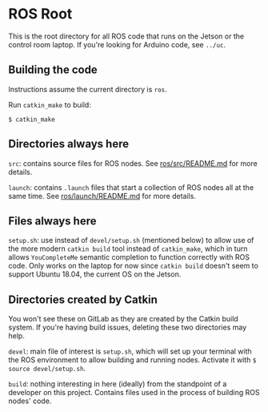 # ROS Root

This is the root directory for all ROS code that runs on the Jetson or the control room laptop. If you're looking for Arduino code, see `../uc`.

## Building the code
Instructions assume the current directory is `ros`.

Run `catkin_make` to build:

`$ catkin_make`

## Directories always here

`src`: contains source files for ROS nodes. See [ros/src/README.md](ros/src/README.md) for more details.

`launch`: contains `.launch` files that start a collection of ROS nodes all at the same time. See [ros/launch/README.md](ros/launch/README.md) for more details.

## Files always here

`setup.sh`: use instead of `devel/setup.sh` (mentioned below) to allow use of the more modern `catkin build` tool instead of `catkin_make`, which in turn allows `YouCompleteMe` semantic completion to function correctly with ROS code. Only works on the laptop for now since `catkin build` doesn't seem to support Ubuntu 18.04, the current OS on the Jetson.

## Directories created by Catkin
You won't see these on GitLab as they are created by the Catkin build system. If you're having build issues, deleting these two directories may help.

`devel`: main file of interest is `setup.sh`, which will set up your terminal with the ROS environment to allow building and running nodes. Activate it with `$ source devel/setup.sh`.

`build`: nothing interesting in here (ideally) from the standpoint of a developer on this project. Contains files used in the process of building ROS nodes' code.